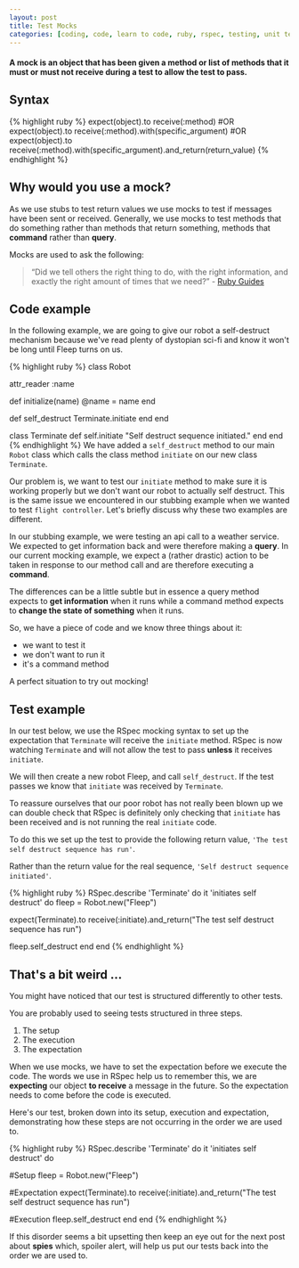 ```yaml
---
layout: post
title: Test Mocks
categories: [coding, code, learn to code, ruby, rspec, testing, unit test, double, dummy, stubs, mocks]
---
```

#### A mock is an object that has been given a method or list of methods that it must or must not receive during a test to allow the test to pass.

## Syntax
{% highlight ruby %}
expect(object).to receive(:method)
#OR
expect(object).to receive(:method).with(specific_argument)
#OR
expect(object).to receive(:method).with(specific_argument).and_return(return_value)
{% endhighlight %}

## Why would you use a mock?
As we use stubs to test return values we use mocks to test if messages have been sent or received. Generally, we use mocks to test methods that do something rather than methods that return something, methods that **command** rather than **query**.

Mocks are used to ask the following:

>“Did we tell others the right thing to do, with the right information, and exactly the right amount of times that we need?” -
 [Ruby Guides](https://www.rubyguides.com/2018/10/rspec-mocks/)

## Code example

In the following example, we are going to give our robot a self-destruct mechanism because we've read plenty of dystopian sci-fi and know it won't be long until Fleep turns on us.

{% highlight ruby %}
class Robot

  attr_reader :name

  def initialize(name)
    @name = name
  end

  def self_destruct
    Terminate.initiate
  end
end

class Terminate
  def self.initiate
    "Self destruct sequence initiated."
  end
end
{% endhighlight %}
We have added a `self_destruct` method to our main `Robot` class which calls the class method `initiate` on our new class `Terminate`.

Our problem is, we want to test our `initiate` method to make sure it is working properly but we don't want our robot to actually self destruct. This is the same issue we encountered in our stubbing example when we wanted to test `flight controller`. Let's briefly discuss why these two examples are different.

In our stubbing example, we were testing an api call to a weather service. We expected to get information back and were therefore making a **query**. In our current mocking example, we expect a (rather drastic) action to be taken in response to our method call and are therefore executing a **command**.

The differences can be a little subtle but in essence a query method expects to **get information** when it runs while a command method expects to **change the state of something** when it runs.

So, we have a piece of code and we know three things about it:
 - we want to test it
 - we don't want to run it
 - it's a command method

A perfect situation to try out mocking!

## Test example
In our test below, we use the RSpec mocking syntax to set up the expectation that `Terminate` will receive the `initiate` method. RSpec is now watching `Terminate` and will not allow the test to pass **unless** it receives `initiate`.

We will then create a new robot Fleep, and call `self_destruct`. If the test passes we know that `initiate` was received by `Terminate`.

To reassure ourselves that our poor robot has not really been blown up we can double check that RSpec is definitely only checking that `initiate` has been received and is not running the real `initiate` code.

To do this we set up the test to provide the following return value, `'The test self destruct sequence has run'`.

Rather than the return value for the real sequence, `'Self destruct sequence initiated'`.

{% highlight ruby %}
RSpec.describe 'Terminate' do
  it 'initiates self destruct' do
  fleep = Robot.new("Fleep")

  expect(Terminate).to receive(:initiate).and_return("The test self destruct sequence has run")

  fleep.self_destruct
  end
end
{% endhighlight %}

## That's a bit weird ...

You might have noticed that our test is structured differently to other tests.

You are probably used to seeing tests structured in three steps.

1. The setup
2. The execution
3. The expectation

When we use mocks, we have to set the expectation before we execute the code. The words we use in RSpec help us to remember this, we are **expecting** our object **to receive** a message in the future. So the expectation needs to come before the code is executed.

Here's our test, broken down into its setup, execution and expectation, demonstrating how these steps are not occurring in the order we are used to.

{% highlight ruby %}
RSpec.describe 'Terminate' do
  it 'initiates self destruct' do

  #Setup
  fleep = Robot.new("Fleep")

  #Expectation
  expect(Terminate).to receive(:initiate).and_return("The test self destruct sequence has run")

  #Execution
  fleep.self_destruct
  end
end
{% endhighlight %}

If this disorder seems a bit upsetting then keep an eye out for the next post about **spies** which, spoiler alert, will help us put our tests back into the order we are used to.
